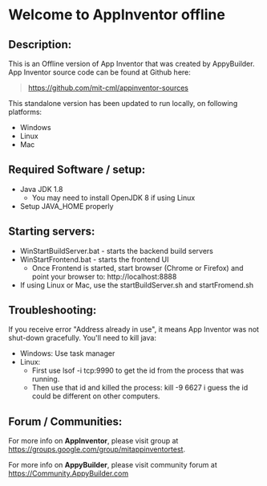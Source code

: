 # Welcome to AppInventor offline


## Description:
This is an Offline version of App Inventor that was created by AppyBuilder. 
App Inventor source code can be found at Github here: 
> https://github.com/mit-cml/appinventor-sources

This standalone version has been updated to run locally, on following platforms:
* Windows   
* Linux
* Mac

## Required Software / setup:
* Java JDK 1.8
  - You may need to install OpenJDK 8 if using Linux
* Setup JAVA_HOME properly

## Starting servers:
* WinStartBuildServer.bat   - starts the backend build servers
* WinStartFrontend.bat  - starts the frontend UI
  - Once Frontend is started, start browser (Chrome or Firefox) and point your browser to: http://localhost:8888
* If using Linux or Mac, use the startBuildServer.sh and startFromend.sh

## Troubleshooting:
If you receive error "Address already in use", it means App Inventor was not shut-down gracefully. You'll need to kill java:
* Windows: Use task manager
* Linux: 
  - First use lsof -i tcp:9990 to get the id from the process that was running.
  - Then use that id and killed the process: kill -9 6627 i guess the id could be different on other computers.

## Forum / Communities:
	  
For more info on **AppInventor**, please visit group at https://groups.google.com/group/mitappinventortest.

For more info on **AppyBuilder**, please visit community forum at https://Community.AppyBuilder.com

